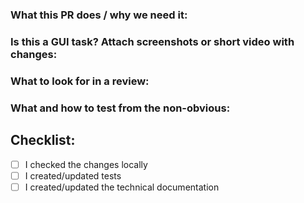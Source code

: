 ### What this PR does / why we need it:


### Is this a GUI task? Attach screenshots or short video with changes:


### What to look for in a review:


### What and how to test from the non-obvious:


## **Checklist:**

- [ ]  I checked the changes locally
- [ ]  I created/updated tests
- [ ]  I created/updated the technical documentation
